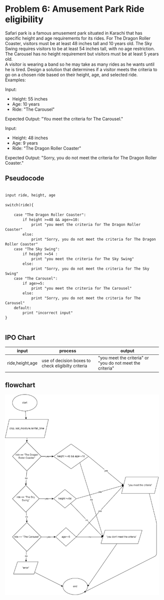 # Problem 6: Amusement Park Ride eligibility

Safari park is a famous amusement park situated in Karachi that has specific height and age requirements for its rides.
For The Dragon Roller Coaster, visitors must be at least 48 inches tall and 10 years old.
The Sky Swing requires visitors to be at least 54 inches tall, with no age restriction.
The Carousel has no height requirement but visitors must be at least 5 years old.  
A visitor is wearing a band so he may take as many rides as he wants until he is tired.
Design a  solution that determines if a visitor meets the criteria to go on a chosen ride based on their height, age, and selected ride.
Examples:

Input:

- Height: 55 inches
- Age: 10 years
- Ride: "The Carousel"

Expected Output:
"You meet the criteria for The Carousel."

Input:

- Height: 48 inches
- Age: 9 years
- Ride: "The Dragon Roller Coaster"

Expected Output:
"Sorry, you do not meet the criteria for The Dragon Roller Coaster."

## Pseudocode

```Pseudocode

input ride, height, age

switch(ride){

    case "The Dragon Roller Coaster":
        if height >=48 && age>=10:
            print "you meet the criteria for The Dragon Roller Coaster"
        else:
            print "Sorry, you do not meet the criteria for The Dragon Roller Coaster"
    case "The Sky Swing":
        if height >=54 :
            print "you meet the criteria for The Sky Swing"
        else:
            print "Sorry, you do not meet the criteria for The Sky Swing"
    case "The Carousel":
        if age>=5:
            print "you meet the criteria for The Carousel"
        else:
            print "Sorry, you do not meet the criteria for The Carousel"
    default:
        print "incorrect input"
}


```

## IPO Chart

|input|process|output|
|-|-|-|
|ride,height,age|use of decision boxes to check eligibilty criteria|"you meet the criteria" or "you do not meet the criteria"|


## flowchart

![prob6](drawings\prob6.drawio.png)